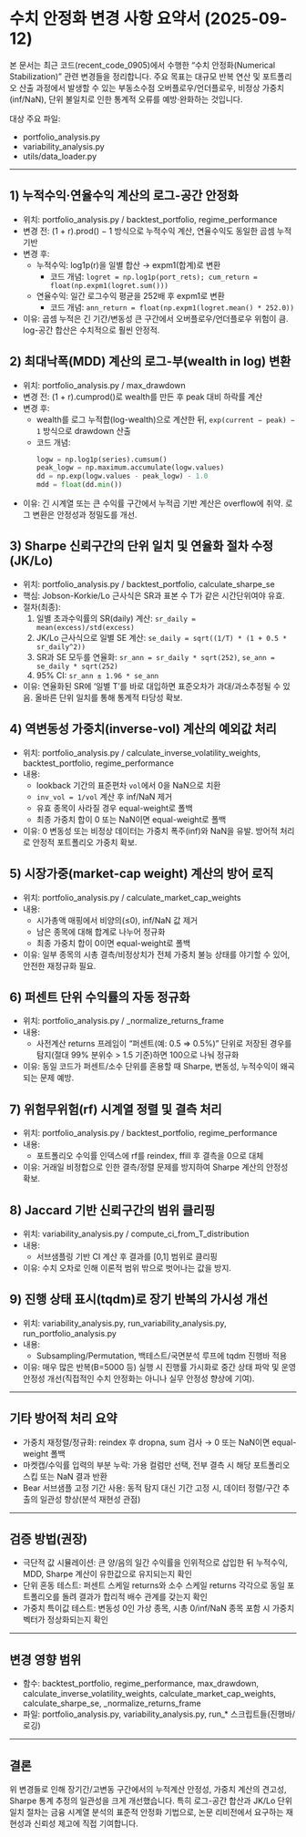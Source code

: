 # 수치 안정화 변경 사항 요약서 (2025-09-12)

본 문서는 최근 코드(recent_code_0905)에서 수행한 “수치 안정화(Numerical Stabilization)” 관련 변경들을 정리합니다. 주요 목표는 대규모 반복 연산 및 포트폴리오 산출 과정에서 발생할 수 있는 부동소수점 오버플로우/언더플로우, 비정상 가중치(inf/NaN), 단위 불일치로 인한 통계적 오류를 예방·완화하는 것입니다.

대상 주요 파일:
- portfolio_analysis.py
- variability_analysis.py
- utils/data_loader.py

---

## 1) 누적수익·연율수익 계산의 로그-공간 안정화
- 위치: portfolio_analysis.py / backtest_portfolio, regime_performance
- 변경 전: (1 + r).prod() − 1 방식으로 누적수익 계산, 연율수익도 동일한 곱셈 누적 기반
- 변경 후: 
  - 누적수익: log1p(r)을 일별 합산 → expm1(합계)로 변환
    - 코드 개념: `logret = np.log1p(port_rets); cum_return = float(np.expm1(logret.sum()))`
  - 연율수익: 일간 로그수익 평균을 252배 후 expm1로 변환
    - 코드 개념: `ann_return = float(np.expm1(logret.mean() * 252.0))`
- 이유: 곱셈 누적은 긴 기간/변동성 큰 구간에서 오버플로우/언더플로우 위험이 큼. log-공간 합산은 수치적으로 훨씬 안정적.

## 2) 최대낙폭(MDD) 계산의 로그-부(wealth in log) 변환
- 위치: portfolio_analysis.py / max_drawdown
- 변경 전: (1 + r).cumprod()로 wealth를 만든 후 peak 대비 하락률 계산
- 변경 후: 
  - wealth를 로그 누적합(log-wealth)으로 계산한 뒤, `exp(current − peak) − 1` 방식으로 drawdown 산출
  - 코드 개념: 
    ```python
    logw = np.log1p(series).cumsum()
    peak_logw = np.maximum.accumulate(logw.values)
    dd = np.exp(logw.values - peak_logw) - 1.0
    mdd = float(dd.min())
    ```
- 이유: 긴 시계열 또는 큰 수익률 구간에서 누적곱 기반 계산은 overflow에 취약. 로그 변환은 안정성과 정밀도를 개선.

## 3) Sharpe 신뢰구간의 단위 일치 및 연율화 절차 수정 (JK/Lo)
- 위치: portfolio_analysis.py / backtest_portfolio, calculate_sharpe_se
- 핵심: Jobson-Korkie/Lo 근사식은 SR과 표본 수 T가 같은 시간단위여야 유효. 
- 절차(최종):
  1. 일별 초과수익률의 SR(daily) 계산: `sr_daily = mean(excess)/std(excess)`
  2. JK/Lo 근사식으로 일별 SE 계산: `se_daily = sqrt((1/T) * (1 + 0.5 * sr_daily^2))`
  3. SR과 SE 모두를 연율화: `sr_ann = sr_daily * sqrt(252)`, `se_ann = se_daily * sqrt(252)`
  4. 95% CI: `sr_ann ± 1.96 * se_ann`
- 이유: 연율화된 SR에 ‘일별 T’를 바로 대입하면 표준오차가 과대/과소추정될 수 있음. 올바른 단위 일치를 통해 통계적 타당성 확보.

## 4) 역변동성 가중치(inverse-vol) 계산의 예외값 처리
- 위치: portfolio_analysis.py / calculate_inverse_volatility_weights, backtest_portfolio, regime_performance
- 내용:
  - lookback 기간의 표준편차 `vol`에서 0을 NaN으로 치환
  - `inv_vol = 1/vol` 계산 후 inf/NaN 제거
  - 유효 종목이 사라질 경우 equal-weight로 폴백
  - 최종 가중치 합이 0 또는 NaN이면 equal-weight로 폴백
- 이유: 0 변동성 또는 비정상 데이터는 가중치 폭주(inf)와 NaN을 유발. 방어적 처리로 안정적 포트폴리오 가중치 확보.

## 5) 시장가중(market-cap weight) 계산의 방어 로직
- 위치: portfolio_analysis.py / calculate_market_cap_weights
- 내용:
  - 시가총액 매핑에서 비양의(≤0), inf/NaN 값 제거
  - 남은 종목에 대해 합계로 나누어 정규화
  - 최종 가중치 합이 0이면 equal-weight로 폴백
- 이유: 일부 종목의 시총 결측/비정상치가 전체 가중치 불능 상태를 야기할 수 있어, 안전한 재정규화 필요.

## 6) 퍼센트 단위 수익률의 자동 정규화
- 위치: portfolio_analysis.py / _normalize_returns_frame
- 내용:
  - 사전계산 returns 프레임이 “퍼센트(예: 0.5 ⇒ 0.5%)” 단위로 저장된 경우를 탐지(절대 99% 분위수 > 1.5 기준)하면 100으로 나눠 정규화
- 이유: 동일 코드가 퍼센트/소수 단위를 혼용할 때 Sharpe, 변동성, 누적수익이 왜곡되는 문제 예방.

## 7) 위험무위험(rf) 시계열 정렬 및 결측 처리
- 위치: portfolio_analysis.py / backtest_portfolio, regime_performance
- 내용:
  - 포트폴리오 수익률 인덱스에 rf를 reindex, ffill 후 결측을 0으로 대체
- 이유: 거래일 비정합으로 인한 결측/정렬 문제를 방지하여 Sharpe 계산의 안정성 확보.

## 8) Jaccard 기반 신뢰구간의 범위 클리핑
- 위치: variability_analysis.py / compute_ci_from_T_distribution
- 내용:
  - 서브샘플링 기반 CI 계산 후 결과를 [0,1] 범위로 클리핑
- 이유: 수치 오차로 인해 이론적 범위 밖으로 벗어나는 값을 방지.

## 9) 진행 상태 표시(tqdm)로 장기 반복의 가시성 개선
- 위치: variability_analysis.py, run_variability_analysis.py, run_portfolio_analysis.py
- 내용:
  - Subsampling/Permutation, 백테스트/국면분석 루프에 tqdm 진행바 적용
- 이유: 매우 많은 반복(B=5000 등) 실행 시 진행률 가시화로 중간 상태 파악 및 운영 안정성 개선(직접적인 수치 안정화는 아니나 실무 안정성 향상에 기여).

---

## 기타 방어적 처리 요약
- 가중치 재정렬/정규화: reindex 후 dropna, sum 검사 → 0 또는 NaN이면 equal-weight 폴백
- 마켓캡/수익률 입력의 부분 누락: 가용 컬럼만 선택, 전부 결측 시 해당 포트폴리오 스킵 또는 NaN 결과 반환
- Bear 서브샘플 고정 기간 사용: 동적 탐지 대신 기간 고정 시, 데이터 정렬/구간 추출의 일관성 향상(분석 재현성 관점)

---

## 검증 방법(권장)
- 극단적 값 시뮬레이션: 큰 양/음의 일간 수익률을 인위적으로 삽입한 뒤 누적수익, MDD, Sharpe 계산이 유한값으로 유지되는지 확인
- 단위 혼동 테스트: 퍼센트 스케일 returns와 소수 스케일 returns 각각으로 동일 포트폴리오를 돌려 결과가 합리적 배수 관계를 갖는지 확인
- 가중치 특이값 테스트: 변동성 0인 가상 종목, 시총 0/inf/NaN 종목 포함 시 가중치 벡터가 정상화되는지 확인

---

## 변경 영향 범위
- 함수: backtest_portfolio, regime_performance, max_drawdown, calculate_inverse_volatility_weights, calculate_market_cap_weights, calculate_sharpe_se, _normalize_returns_frame
- 파일: portfolio_analysis.py, variability_analysis.py, run_* 스크립트들(진행바/로깅)

---

## 결론
위 변경들로 인해 장기간/고변동 구간에서의 누적계산 안정성, 가중치 계산의 견고성, Sharpe 통계 추정의 일관성을 크게 개선했습니다. 특히 로그-공간 합산과 JK/Lo 단위 일치 절차는 금융 시계열 분석의 표준적 안정화 기법으로, 논문 리비전에서 요구하는 재현성과 신뢰성 제고에 직접 기여합니다.
